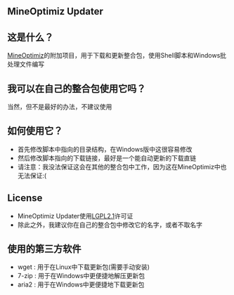 ## MineOptimiz Updater
## 这是什么？
[MineOptimiz](https://github.com/SmallMushroom-offical/MineOptimiz-Next)的附加项目，用于下载和更新整合包，使用Shell脚本和Windows批处理文件编写
## 我可以在自己的整合包使用它吗？
当然，但不是最好的办法，不建议使用
## 如何使用它？
 - 首先修改脚本中指向的目录结构，在Windows版中这很容易修改
 - 然后修改脚本指向的下载链接，最好是一个能自动更新的下载直链
 - 请注意：我没法保证这会在其他的整合包中工作，因为这在MineOptimiz中也无法保证:(
## License
 - MineOptimiz Updater使用[LGPL2.1](https://github.com/SmallMushroom-offical/MineOptimiz-Updater/blob/main/LICENSE)许可证
 - 除此之外，我建议你在自己的整合包中修改它的名字，或者不取名字
## 使用的第三方软件
 - wget : 用于在Linux中下载更新包(需要手动安装)
 - 7-zip : 用于在Windows中更便捷地解压更新包
 - aria2 : 用于在Windows中更便捷地下载更新包
